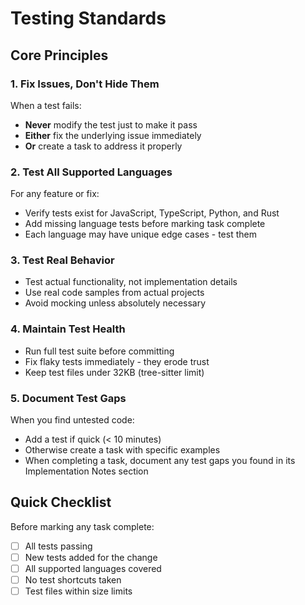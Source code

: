 # Testing Standards

## Core Principles

### 1. Fix Issues, Don't Hide Them

When a test fails:

- **Never** modify the test just to make it pass
- **Either** fix the underlying issue immediately
- **Or** create a task to address it properly

### 2. Test All Supported Languages

For any feature or fix:

- Verify tests exist for JavaScript, TypeScript, Python, and Rust
- Add missing language tests before marking task complete
- Each language may have unique edge cases - test them

### 3. Test Real Behavior

- Test actual functionality, not implementation details
- Use real code samples from actual projects
- Avoid mocking unless absolutely necessary

### 4. Maintain Test Health

- Run full test suite before committing
- Fix flaky tests immediately - they erode trust
- Keep test files under 32KB (tree-sitter limit)

### 5. Document Test Gaps

When you find untested code:

- Add a test if quick (< 10 minutes)
- Otherwise create a task with specific examples
- When completing a task, document any test gaps you found in its Implementation Notes section

## Quick Checklist

Before marking any task complete:

- [ ] All tests passing
- [ ] New tests added for the change
- [ ] All supported languages covered
- [ ] No test shortcuts taken
- [ ] Test files within size limits
